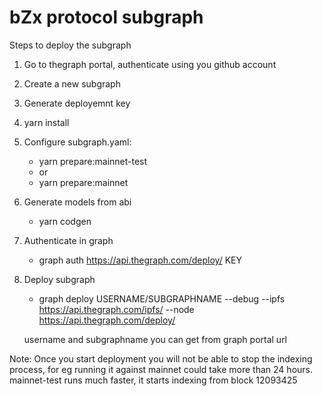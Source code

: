 # bZx protocol subgraph
Steps to deploy the subgraph

1. Go to thegraph portal, authenticate using you github account
2. Create a new subgraph
3. Generate deployemnt key
4. yarn install
5. Configure subgraph.yaml:
    - yarn prepare:mainnet-test
    - or
    - yarn prepare:mainnet
6. Generate models from abi
    - yarn codgen
7. Authenticate in graph
    - graph auth https://api.thegraph.com/deploy/ KEY
8. Deploy subgraph
    - graph deploy USERNAME/SUBGRAPHNAME --debug --ipfs https://api.thegraph.com/ipfs/ --node https://api.thegraph.com/deploy/

    username and subgraphname you can get from graph portal url

Note: Once you start deployment you will not be able to stop the indexing process, for eg running it against mainnet could take more than 24 hours. mainnet-test runs much faster, it starts indexing from block 12093425

